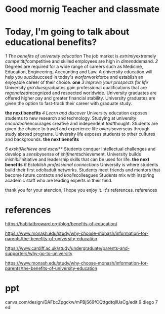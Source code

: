 # Good mornig Teacher and classmate

# Today, I'm going to talk about educational benefits?

_1 The benefits of university education_
The job market is *extrimly*extremely *compe'titif*competitive and skilled employees are high in *dimend*demand. 
_2_
Degrees are required for a wide range of careers such as Medicine, Education, Engineering, Accounting and Law.
A university education will help you *sucid*succeed in today's *worfor*workforce and establish an enjoyable career of their choice.
**one**
_3 Improve your prospects for life_
University *gra'dues*graduates gain professional qualifications that are *regonaized*recognized and respected worldwide.
University graduates are offered higher pay and greater financial stability.
University graduates are given the option to fast-track their career with graduate study.

**the next benefits**
_4 Learn and discover_
University education exposes students to new research and technology.
Studying at university *encordech*encourages creative and independent *taat*thought.
Students are given the chance to travel and experience life *oversis*overseas through study abroad programs.
University life exposes students to other cultures and backgrounds.
**the next benefits**

_5 *exshif*Achieve and excel**_
Students conquer intellectual challenges and develop a *sensiby*sense of *shifment*achievement. University builds *inishibil*initiative and leadership skills that can be used for life.
**the next benefits**
_6 Establish professional connections_
University is where students build their first *odolt*adult networks.
Students meet friends and mentors that become future contacts and *koolis*colleagues Students mix with inspiring academic staff who are leading experts in their field.

thank you for your atencion, I hope you enjoy it.
it's references.
references

# references

https://habitatbroward.org/blog/benefits-of-education/

https://www.monash.edu/study/why-choose-monash/information-for-parents/the-benefits-of-university-education

https://www.cardiff.ac.uk/study/undergraduate/parents-and-supporters/why-go-to-university

https://www.monash.edu/study/why-choose-monash/information-for-parents/the-benefits-of-university-education

# ppt

canva.com/design/DAFbcZpgckw/mPBjS69fCQttgdtqllUaCg/edit
6 diego
7 ed
